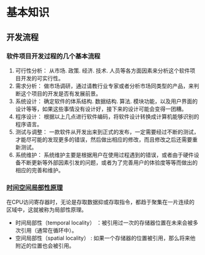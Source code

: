# 基本知识

## 开发流程

### 软件项目开发过程的几个基本流程

1. 可行性分析：
   从市场. 政策. 经济. 技术. 人员等各方面因素来分析这个软件项目开发的可实行性。
2. 需求分析：
   做市场调研，通过请教行业专家或者分析市场同类型的产品，来判断这个项目的开发是否有发展前景。
3. 系统设计：
   确定软件的体系结构. 数据结构. 算法. 模块功能，以及用户界面的设计等等，如果这些事情没有设计好，接下来的设计可能会变得一团糟。
4. 程序设计：
   根据以上几点进行软件编码，将软件设计转换成计算机能够识别的程序语言。
5. 测试与调整：
   一款软件从开发出来到正式的发布，一定需要经过不断的测试，才能尽可能的发现更多的错误，然后做出相应的修改，而且修改之后还需要重新测试。
6. 系统维护：
   系统维护主要是根据用户在使用过程遇到的错误，或者由于硬件设备不断更新等外部因素引发的问题，或者为了完善用户的体验度等等而做出的相应的完善和维护。

### [时间空间局部性原理](https://blog.csdn.net/u013315650/article/details/56347793)

在CPU访问寄存器时，无论是存取数据抑或存取指令，都趋于聚集在一片连续的区域中，这就被称为局部性原理。

- 时间局部性（temporal locality） ：被引用过一次的存储器位置在未来会被多次引用（通常在循环中）。
- 空间局部性（spatial locality） : 如果一个存储器的位置被引用，那么将来他附近的位置也会被引用。
